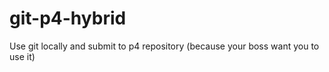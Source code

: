 git-p4-hybrid
=============

Use git locally and submit to p4 repository (because your boss want you to use it)
